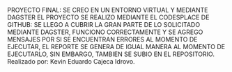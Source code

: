 PROYECTO FINAL:
SE CREO EN UN ENTORNO VIRTUAL Y MEDIANTE DAGSTER EL PROYECTO SE REALIZO MEDIANTE 
EL CODESPLACE DE GITHUB: SE LLEGO A CUBRIR LA GRAN PARTE DE LO SOLICITADO MEDIANTE DAGSTER, 
FUNCIONO CORRECTAMENTE Y SE AGREGO MENSAJES POR SI SE ENCUENTRAN ERRORES AL MOMENTO DE EJECUTAR, 
EL REPORTE SE GENERA DE IGUAL MANERA AL MOMENTO DE EJECUTARLO, SIN EMBARGO, TAMBIEN SE SUBIO EN EL REPOSITORIO. 
Realizado por: Kevin Eduardo Cajeca Idrovo.
